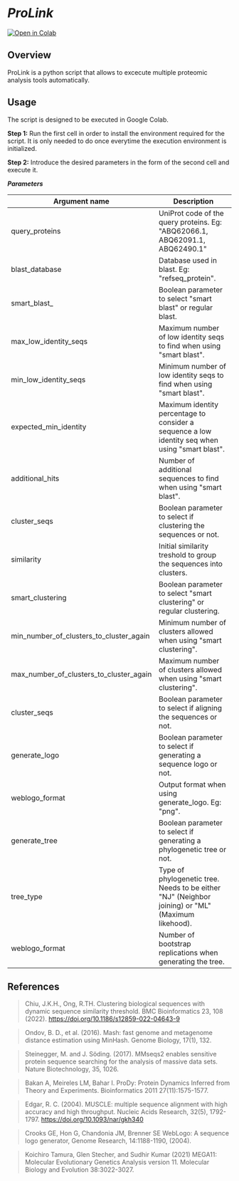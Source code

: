 # ***ProLink*** 

[![Open in Colab](https://colab.research.google.com/assets/colab-badge.svg)](https://colab.research.google.com/drive/1EhX_gO05Fmn_-ikvEkz90rf9S9p0imtp?usp=sharing)

## Overview
ProLink is a python script that allows to excecute multiple proteomic analysis tools automatically.

## Usage
The script is designed to be executed in Google Colab.

**Step 1:** Run the first cell in order to install the environment required for the script. It is only needed to do once everytime the execution environment is initialized. 

**Step 2:** Introduce the desired parameters in the form of the second cell and execute it.

***Parameters***

| Argument name                             | Description                                                |
| ----------------------------------------- | ---------------------------------------------------------- |
| query_proteins                            | UniProt code of the query proteins. Eg: "ABQ62066.1, ABQ62091.1, ABQ62490.1"|
| blast_database                            | Database used in blast. Eg: "refseq_protein".              |
| smart_blast_                              | Boolean parameter to select "smart blast" or regular blast.|
| max_low_identity_seqs                     | Maximum number of low identity seqs to find when using "smart blast".|
| min_low_identity_seqs                     | Minimum number of low identity seqs to find when using "smart blast".|
| expected_min_identity                     | Maximum identity percentage to consider a sequence a low identity seq when using "smart blast".|
| additional_hits                           | Number of additional sequences to find when using "smart blast".|
| cluster_seqs                              | Boolean parameter to select if clustering the sequences or not.|
| similarity                                | Initial similarity treshold to group the sequences into clusters.|
| smart_clustering                          | Boolean parameter to select "smart clustering" or regular clustering.|
| min_number_of_clusters_to_cluster_again   | Minimum number of clusters allowed when using "smart clustering".|
| max_number_of_clusters_to_cluster_again   | Maximum number of clusters allowed when using "smart clustering".|
| cluster_seqs                              | Boolean parameter to select if aligning the sequences or not.|
| generate_logo                             | Boolean parameter to select if generating a sequence logo or not.|
| weblogo_format                            | Output format when using generate_logo. Eg: "png".|
| generate_tree                             | Boolean parameter to select if generating a phylogenetic tree or not.|
| tree_type                                 | Type of phylogenetic tree. Needs to be either "NJ" (Neighbor joining) or "ML" (Maximum likehood).|
| weblogo_format                            | Number of bootstrap replications when generating the tree.|


## References

  > Chiu, J.K.H., Ong, R.TH. Clustering biological sequences with dynamic sequence similarity threshold. BMC Bioinformatics 23, 108 (2022).     https://doi.org/10.1186/s12859-022-04643-9
  
  > Ondov, B. D., et al. (2016). Mash: fast genome and metagenome distance estimation using MinHash. Genome Biology, 17(1), 132.
  
  > Steinegger, M. and J. Söding. (2017). MMseqs2 enables sensitive protein sequence searching for the analysis of massive data sets. Nature Biotechnology, 35, 1026.
  
  > Bakan A, Meireles LM, Bahar I. ProDy: Protein Dynamics Inferred from Theory and Experiments. Bioinformatics 2011 27(11):1575-1577.
  
  > Edgar, R. C. (2004). MUSCLE: multiple sequence alignment with high accuracy and high throughput. Nucleic Acids Research, 32(5), 1792-1797. https://doi.org/10.1093/nar/gkh340
  
  > Crooks GE, Hon G, Chandonia JM, Brenner SE WebLogo: A sequence logo generator, Genome Research, 14:1188-1190, (2004).
  
  > Koichiro Tamura, Glen Stecher, and Sudhir Kumar (2021) MEGA11: Molecular Evolutionary Genetics Analysis version 11. Molecular Biology and Evolution 38:3022-3027.
